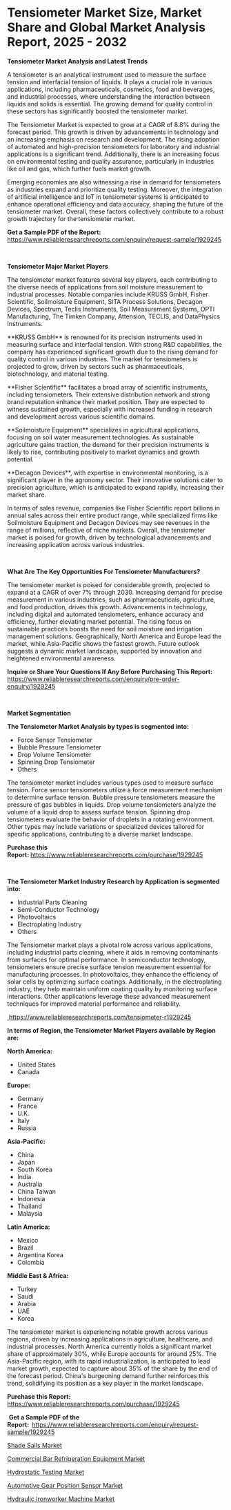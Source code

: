 <p><h1>Tensiometer Market Size, Market Share and Global Market Analysis Report, 2025 - 2032</h1></p><p><strong>Tensiometer Market Analysis and Latest Trends</strong></p>
<p><p>A tensiometer is an analytical instrument used to measure the surface tension and interfacial tension of liquids. It plays a crucial role in various applications, including pharmaceuticals, cosmetics, food and beverages, and industrial processes, where understanding the interaction between liquids and solids is essential. The growing demand for quality control in these sectors has significantly boosted the tensiometer market.</p><p>The Tensiometer Market is expected to grow at a CAGR of 8.8% during the forecast period. This growth is driven by advancements in technology and an increasing emphasis on research and development. The rising adoption of automated and high-precision tensiometers for laboratory and industrial applications is a significant trend. Additionally, there is an increasing focus on environmental testing and quality assurance, particularly in industries like oil and gas, which further fuels market growth.</p><p>Emerging economies are also witnessing a rise in demand for tensiometers as industries expand and prioritize quality testing. Moreover, the integration of artificial intelligence and IoT in tensiometer systems is anticipated to enhance operational efficiency and data accuracy, shaping the future of the tensiometer market. Overall, these factors collectively contribute to a robust growth trajectory for the tensiometer market.</p></p>
<p><strong>Get a Sample PDF of the Report:&nbsp;</strong> <a href="https://www.reliableresearchreports.com/enquiry/request-sample/1929245?utm_campaign=13&utm_medium=2&utm_source=Github&utm_content=ia&utm_term=18022025&utm_id=tensiometer">https://www.reliableresearchreports.com/enquiry/request-sample/1929245</a></p>
<p>&nbsp;</p>
<p><strong>Tensiometer Major Market Players</strong></p>
<p><p>The tensiometer market features several key players, each contributing to the diverse needs of applications from soil moisture measurement to industrial processes. Notable companies include KRUSS GmbH, Fisher Scientific, Soilmoisture Equipment, SITA Process Solutions, Decagon Devices, Spectrum, Teclis Instruments, Soil Measurement Systems, OPTI Manufacturing, The Timken Company, Attension, TECLIS, and DataPhysics Instruments.</p><p>**KRUSS GmbH** is renowned for its precision instruments used in measuring surface and interfacial tension. With strong R&D capabilities, the company has experienced significant growth due to the rising demand for quality control in various industries. The market for tensiometers is projected to grow, driven by sectors such as pharmaceuticals, biotechnology, and material testing.</p><p>**Fisher Scientific** facilitates a broad array of scientific instruments, including tensiometers. Their extensive distribution network and strong brand reputation enhance their market position. They are expected to witness sustained growth, especially with increased funding in research and development across various scientific domains.</p><p>**Soilmoisture Equipment** specializes in agricultural applications, focusing on soil water measurement technologies. As sustainable agriculture gains traction, the demand for their precision instruments is likely to rise, contributing positively to market dynamics and growth potential.</p><p>**Decagon Devices**, with expertise in environmental monitoring, is a significant player in the agronomy sector. Their innovative solutions cater to precision agriculture, which is anticipated to expand rapidly, increasing their market share.</p><p>In terms of sales revenue, companies like Fisher Scientific report billions in annual sales across their entire product range, while specialized firms like Soilmoisture Equipment and Decagon Devices may see revenues in the range of millions, reflective of niche markets. Overall, the tensiometer market is poised for growth, driven by technological advancements and increasing application across various industries.</p></p>
<p>&nbsp;</p>
<p><strong>What Are The Key Opportunities For Tensiometer Manufacturers?</strong></p>
<p><p>The tensiometer market is poised for considerable growth, projected to expand at a CAGR of over 7% through 2030. Increasing demand for precise measurement in various industries, such as pharmaceuticals, agriculture, and food production, drives this growth. Advancements in technology, including digital and automated tensiometers, enhance accuracy and efficiency, further elevating market potential. The rising focus on sustainable practices boosts the need for soil moisture and irrigation management solutions. Geographically, North America and Europe lead the market, while Asia-Pacific shows the fastest growth. Future outlook suggests a dynamic market landscape, supported by innovation and heightened environmental awareness.</p></p>
<p><strong>Inquire or Share Your Questions If Any Before Purchasing This Report:</strong> <a href="https://www.reliableresearchreports.com/enquiry/pre-order-enquiry/1929245?utm_campaign=13&utm_medium=2&utm_source=Github&utm_content=ia&utm_term=18022025&utm_id=tensiometer">https://www.reliableresearchreports.com/enquiry/pre-order-enquiry/1929245</a></p>
<p>&nbsp;</p>
<p><strong>Market Segmentation</strong></p>
<p><strong>The Tensiometer Market Analysis by types is segmented into:</strong></p>
<p><ul><li>Force Sensor Tensiometer</li><li>Bubble Pressure Tensiometer</li><li>Drop Volume Tensiometer</li><li>Spinning Drop Tensiometer</li><li>Others</li></ul></p>
<p><p>The tensiometer market includes various types used to measure surface tension. Force sensor tensiometers utilize a force measurement mechanism to determine surface tension. Bubble pressure tensiometers measure the pressure of gas bubbles in liquids. Drop volume tensiometers analyze the volume of a liquid drop to assess surface tension. Spinning drop tensiometers evaluate the behavior of droplets in a rotating environment. Other types may include variations or specialized devices tailored for specific applications, contributing to a diverse market landscape.</p></p>
<p><strong>Purchase this Report:&nbsp;</strong><a href="https://www.reliableresearchreports.com/purchase/1929245?utm_campaign=13&utm_medium=2&utm_source=Github&utm_content=ia&utm_term=18022025&utm_id=tensiometer">https://www.reliableresearchreports.com/purchase/1929245</a></p>
<p>&nbsp;</p>
<p><strong>The Tensiometer Market Industry Research by Application is segmented into:</strong></p>
<p><ul><li>Industrial Parts Cleaning</li><li>Semi-Conductor Technology</li><li>Photovoltaics</li><li>Electroplating Industry</li><li>Others</li></ul></p>
<p><p>The Tensiometer market plays a pivotal role across various applications, including industrial parts cleaning, where it aids in removing contaminants from surfaces for optimal performance. In semiconductor technology, tensiometers ensure precise surface tension measurement essential for manufacturing processes. In photovoltaics, they enhance the efficiency of solar cells by optimizing surface coatings. Additionally, in the electroplating industry, they help maintain uniform coating quality by monitoring surface interactions. Other applications leverage these advanced measurement techniques for improved material performance and reliability.</p></p>
<p><a href="https://www.reliableresearchreports.com/tensiometer-r1929245?utm_campaign=13&utm_medium=2&utm_source=Github&utm_content=ia&utm_term=18022025&utm_id=tensiometer">&nbsp;https://www.reliableresearchreports.com/tensiometer-r1929245</a></p>
<p><strong>In terms of Region, the Tensiometer Market Players available by Region are:</strong></p>
<p>
    <p> <strong> North America: </strong>
        <ul>
            <li>United States</li>
            <li>Canada</li>
        </ul>
        </p> 
    <p> <strong> Europe: </strong>
        <ul>
            <li>Germany</li>
            <li>France</li>
            <li>U.K.</li>
            <li>Italy</li>
            <li>Russia</li>
        </ul>
        </p> 
    <p> <strong> Asia-Pacific: </strong>
        <ul>
            <li>China</li>
            <li>Japan</li>
            <li>South Korea</li>
            <li>India</li>
            <li>Australia</li>
            <li>China Taiwan</li>
            <li>Indonesia</li>
            <li>Thailand</li>
            <li>Malaysia</li>
        </ul>
        </p> 
    <p> <strong> Latin America: </strong>
        <ul>
            <li>Mexico</li>
            <li>Brazil</li>
            <li>Argentina Korea</li>
            <li>Colombia</li>
        </ul>
        </p> 
    <p> <strong> Middle East & Africa: </strong>
        <ul>
            <li>Turkey</li>
            <li>Saudi</li>
            <li>Arabia</li>
            <li>UAE</li>
            <li>Korea</li>
        </ul>
    </p>
    </p>
<p><p>The tensiometer market is experiencing notable growth across various regions, driven by increasing applications in agriculture, healthcare, and industrial processes. North America currently holds a significant market share of approximately 30%, while Europe accounts for around 25%. The Asia-Pacific region, with its rapid industrialization, is anticipated to lead market growth, expected to capture about 35% of the share by the end of the forecast period. China's burgeoning demand further reinforces this trend, solidifying its position as a key player in the market landscape.</p></p>
<p><strong>Purchase this Report: </strong><a href="https://www.reliableresearchreports.com/purchase/1929245?utm_campaign=13&utm_medium=2&utm_source=Github&utm_content=ia&utm_term=18022025&utm_id=tensiometer">https://www.reliableresearchreports.com/purchase/1929245</a></p>
<p>&nbsp;<strong>Get a Sample PDF of the Report:&nbsp;&nbsp;</strong><a href="https://www.reliableresearchreports.com/enquiry/request-sample/1929245?utm_campaign=13&utm_medium=2&utm_source=Github&utm_content=ia&utm_term=18022025&utm_id=tensiometer">https://www.reliableresearchreports.com/enquiry/request-sample/1929245</a></p>
<p><strong></strong></p>
<p><p><a href="https://github.com/peddicehle/Market-Research-Report-List-1/blob/main/shade-sails-market.md?utm_campaign=13&utm_medium=2&utm_source=Github&utm_content=ia&utm_term=18022025&utm_id=tensiometer">Shade Sails Market</a></p><p><a href="https://github.com/ahmalaloanne/Market-Research-Report-List-1/blob/main/commercial-bar-refrigeration-equipment-market.md?utm_campaign=13&utm_medium=2&utm_source=Github&utm_content=ia&utm_term=18022025&utm_id=tensiometer">Commercial Bar Refrigeration Equipment Market</a></p><p><a href="https://github.com/popupioo/Market-Research-Report-List-1/blob/main/hydrostatic-testing-market.md?utm_campaign=13&utm_medium=2&utm_source=Github&utm_content=ia&utm_term=18022025&utm_id=tensiometer">Hydrostatic Testing Market</a></p><p><a href="https://github.com/njockebogris/Market-Research-Report-List-1/blob/main/automotive-gear-position-sensor-market.md?utm_campaign=13&utm_medium=2&utm_source=Github&utm_content=ia&utm_term=18022025&utm_id=tensiometer">Automotive Gear Position Sensor Market</a></p><p><a href="https://github.com/abantolemox08/Market-Research-Report-List-1/blob/main/hydraulic-ironworker-machine-market.md?utm_campaign=13&utm_medium=2&utm_source=Github&utm_content=ia&utm_term=18022025&utm_id=tensiometer">Hydraulic Ironworker Machine Market</a></p></p>